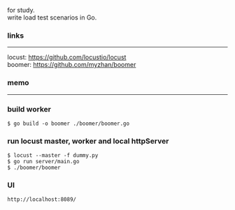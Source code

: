 for study.  
write load test scenarios in Go.

### links
---
locust: https://github.com/locustio/locust  
boomer: https://github.com/myzhan/boomer

### memo
---
### build worker
```
$ go build -o boomer ./boomer/boomer.go
```
### run locust master, worker and local httpServer
```
$ locust --master -f dummy.py
$ go run server/main.go
$ ./boomer/boomer
```

### UI
```
http://localhost:8089/
```
